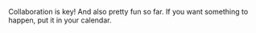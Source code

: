 Collaboration is key! And also pretty fun so far.
If you want something to happen, put it in your calendar.
